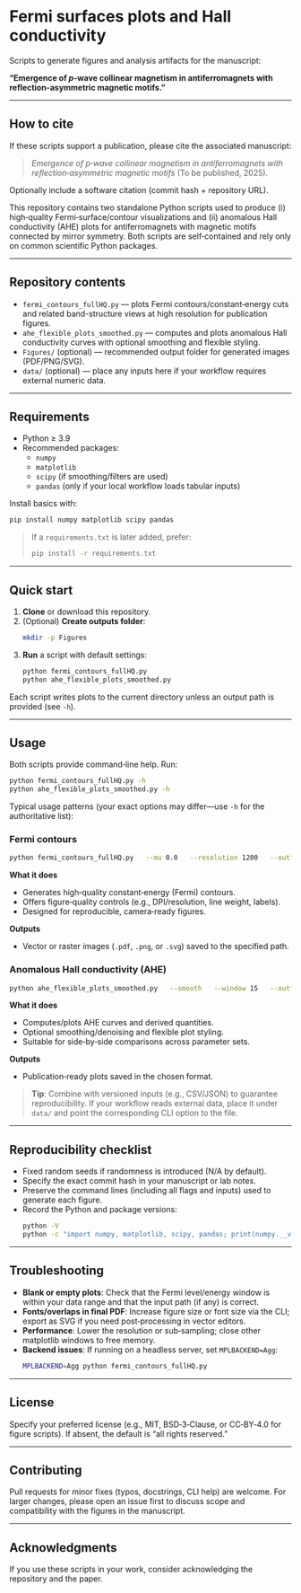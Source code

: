 # Fermi surfaces plots and Hall conductivity

Scripts to generate figures and analysis artifacts for the manuscript:

**“Emergence of _p_-wave collinear magnetism in antiferromagnets with reflection-asymmetric magnetic motifs.”**

---
## How to cite

If these scripts support a publication, please cite the associated manuscript:

> _Emergence of p‑wave collinear magnetism in antiferromagnets with reflection‑asymmetric magnetic motifs_ (To be published, 2025).

Optionally include a software citation (commit hash + repository URL).

This repository contains two standalone Python scripts used to produce (i) high‑quality Fermi‑surface/contour visualizations and (ii) anomalous Hall conductivity (AHE) plots for antiferromagnets with magnetic motifs connected by mirror symmetry. Both scripts are self‑contained and rely only on common scientific Python packages.

---

## Repository contents

- `fermi_contours_fullHQ.py` — plots Fermi contours/constant‑energy cuts and related band-structure views at high resolution for publication figures.
- `ahe_flexible_plots_smoothed.py` — computes and plots anomalous Hall conductivity curves with optional smoothing and flexible styling.
- `Figures/` (optional) — recommended output folder for generated images (PDF/PNG/SVG).
- `data/` (optional) — place any inputs here if your workflow requires external numeric data.

---

## Requirements

- Python ≥ 3.9
- Recommended packages:
  - `numpy`
  - `matplotlib`
  - `scipy` (if smoothing/filters are used)
  - `pandas` (only if your local workflow loads tabular inputs)
  
Install basics with:
```bash
pip install numpy matplotlib scipy pandas
```

> If a `requirements.txt` is later added, prefer:
> ```bash
> pip install -r requirements.txt
> ```

---

## Quick start

1. **Clone** or download this repository.
2. (Optional) **Create outputs folder**:
   ```bash
   mkdir -p Figures
   ```
3. **Run** a script with default settings:
   ```bash
   python fermi_contours_fullHQ.py
   python ahe_flexible_plots_smoothed.py
   ```

Each script writes plots to the current directory unless an output path is provided (see `-h`).

---

## Usage

Both scripts provide command‑line help. Run:
```bash
python fermi_contours_fullHQ.py -h
python ahe_flexible_plots_smoothed.py -h
```

Typical usage patterns (your exact options may differ—use `-h` for the authoritative list):

### Fermi contours
```bash
python fermi_contours_fullHQ.py   --mu 0.0   --resolution 1200   --outfile Figures/fermi_contours.pdf
```
**What it does**
- Generates high‑quality constant‑energy (Fermi) contours.
- Offers figure‑quality controls (e.g., DPI/resolution, line weight, labels).
- Designed for reproducible, camera‑ready figures.

**Outputs**
- Vector or raster images (`.pdf`, `.png`, or `.svg`) saved to the specified path.

### Anomalous Hall conductivity (AHE)
```bash
python ahe_flexible_plots_smoothed.py   --smooth   --window 15   --outfile Figures/ahe_curves.pdf
```
**What it does**
- Computes/plots AHE curves and derived quantities.
- Optional smoothing/denoising and flexible plot styling.
- Suitable for side‑by‑side comparisons across parameter sets.

**Outputs**
- Publication‑ready plots saved in the chosen format.

> **Tip**: Combine with versioned inputs (e.g., CSV/JSON) to guarantee reproducibility. If your workflow reads external data, place it under `data/` and point the corresponding CLI option to the file.

---

## Reproducibility checklist

- Fixed random seeds if randomness is introduced (N/A by default).
- Specify the exact commit hash in your manuscript or lab notes.
- Preserve the command lines (including all flags and inputs) used to generate each figure.
- Record the Python and package versions:
  ```bash
  python -V
  python -c "import numpy, matplotlib, scipy, pandas; print(numpy.__version__, matplotlib.__version__, scipy.__version__, pandas.__version__)"
  ```

---

## Troubleshooting

- **Blank or empty plots**: Check that the Fermi level/energy window is within your data range and that the input path (if any) is correct.
- **Fonts/overlaps in final PDF**: Increase figure size or font size via the CLI; export as SVG if you need post‑processing in vector editors.
- **Performance**: Lower the resolution or sub‑sampling; close other matplotlib windows to free memory.
- **Backend issues**: If running on a headless server, set `MPLBACKEND=Agg`:
  ```bash
  MPLBACKEND=Agg python fermi_contours_fullHQ.py
  ```

---

## License

Specify your preferred license (e.g., MIT, BSD‑3‑Clause, or CC‑BY‑4.0 for figure scripts). If absent, the default is “all rights reserved.”

---

## Contributing

Pull requests for minor fixes (typos, docstrings, CLI help) are welcome. For larger changes, please open an issue first to discuss scope and compatibility with the figures in the manuscript.

---

## Acknowledgments

If you use these scripts in your work, consider acknowledging the repository and the paper.
